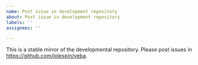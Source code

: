 ```yaml
---
name: Post issue in development repository
about: Post issue in development repository
labels: ''
assignees: ''

---
```


This is a stable mirror of the developmental repository.  Please post issues in https://github.com/jolespin/veba.
